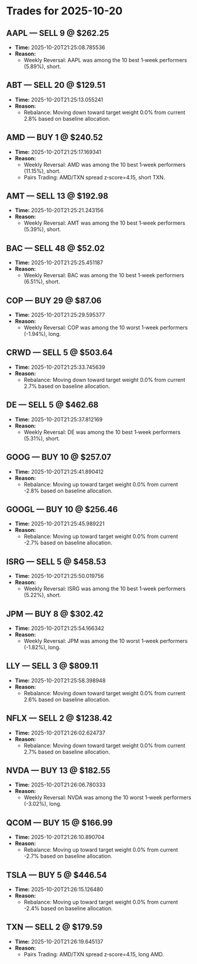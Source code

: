 # Trades for 2025-10-20

## AAPL — SELL 9 @ $262.25
- **Time:** 2025-10-20T21:25:08.785536
- **Reason:**
  - Weekly Reversal: AAPL was among the 10 best 1‑week performers (5.89%), short.

## ABT — SELL 20 @ $129.51
- **Time:** 2025-10-20T21:25:13.055241
- **Reason:**
  - Rebalance: Moving down toward target weight 0.0% from current 2.8% based on baseline allocation.

## AMD — BUY 1 @ $240.52
- **Time:** 2025-10-20T21:25:17.169341
- **Reason:**
  - Weekly Reversal: AMD was among the 10 best 1‑week performers (11.15%), short.
  - Pairs Trading: AMD/TXN spread z‑score=4.15, short TXN.

## AMT — SELL 13 @ $192.98
- **Time:** 2025-10-20T21:25:21.243156
- **Reason:**
  - Weekly Reversal: AMT was among the 10 best 1‑week performers (5.39%), short.

## BAC — SELL 48 @ $52.02
- **Time:** 2025-10-20T21:25:25.451187
- **Reason:**
  - Weekly Reversal: BAC was among the 10 best 1‑week performers (6.51%), short.

## COP — BUY 29 @ $87.06
- **Time:** 2025-10-20T21:25:29.595377
- **Reason:**
  - Weekly Reversal: COP was among the 10 worst 1‑week performers (-1.94%), long.

## CRWD — SELL 5 @ $503.64
- **Time:** 2025-10-20T21:25:33.745639
- **Reason:**
  - Rebalance: Moving down toward target weight 0.0% from current 2.7% based on baseline allocation.

## DE — SELL 5 @ $462.68
- **Time:** 2025-10-20T21:25:37.812169
- **Reason:**
  - Weekly Reversal: DE was among the 10 best 1‑week performers (5.31%), short.

## GOOG — BUY 10 @ $257.07
- **Time:** 2025-10-20T21:25:41.890412
- **Reason:**
  - Rebalance: Moving up toward target weight 0.0% from current -2.8% based on baseline allocation.

## GOOGL — BUY 10 @ $256.46
- **Time:** 2025-10-20T21:25:45.989221
- **Reason:**
  - Rebalance: Moving up toward target weight 0.0% from current -2.7% based on baseline allocation.

## ISRG — SELL 5 @ $458.53
- **Time:** 2025-10-20T21:25:50.019756
- **Reason:**
  - Weekly Reversal: ISRG was among the 10 best 1‑week performers (5.22%), short.

## JPM — BUY 8 @ $302.42
- **Time:** 2025-10-20T21:25:54.166342
- **Reason:**
  - Weekly Reversal: JPM was among the 10 worst 1‑week performers (-1.82%), long.

## LLY — SELL 3 @ $809.11
- **Time:** 2025-10-20T21:25:58.398948
- **Reason:**
  - Rebalance: Moving down toward target weight 0.0% from current 2.6% based on baseline allocation.

## NFLX — SELL 2 @ $1238.42
- **Time:** 2025-10-20T21:26:02.624737
- **Reason:**
  - Rebalance: Moving down toward target weight 0.0% from current 2.7% based on baseline allocation.

## NVDA — BUY 13 @ $182.55
- **Time:** 2025-10-20T21:26:06.780333
- **Reason:**
  - Weekly Reversal: NVDA was among the 10 worst 1‑week performers (-3.02%), long.

## QCOM — BUY 15 @ $166.99
- **Time:** 2025-10-20T21:26:10.890704
- **Reason:**
  - Rebalance: Moving up toward target weight 0.0% from current -2.7% based on baseline allocation.

## TSLA — BUY 5 @ $446.54
- **Time:** 2025-10-20T21:26:15.126480
- **Reason:**
  - Rebalance: Moving up toward target weight 0.0% from current -2.4% based on baseline allocation.

## TXN — SELL 2 @ $179.59
- **Time:** 2025-10-20T21:26:19.645137
- **Reason:**
  - Pairs Trading: AMD/TXN spread z‑score=4.15, long AMD.

